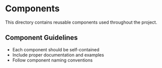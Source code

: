 # Components

This directory contains reusable components used throughout the project.

## Component Guidelines
- Each component should be self-contained
- Include proper documentation and examples
- Follow component naming conventions
